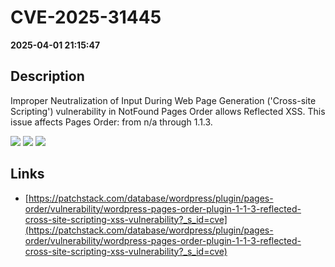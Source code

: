 # CVE-2025-31445

**2025-04-01 21:15:47**

## Description
Improper Neutralization of Input During Web Page Generation ('Cross-site Scripting') vulnerability in NotFound Pages Order allows Reflected XSS. This issue affects Pages Order: from n/a through 1.1.3.

![](https://img.shields.io/static/v1?label=Score&message=7.1&color=red)
![](https://img.shields.io/static/v1?label=Severity&message=HIGH&color=red)
![](https://img.shields.io/static/v1?label=CWE&message=XSS&color=green)

## Links
- [https://patchstack.com/database/wordpress/plugin/pages-order/vulnerability/wordpress-pages-order-plugin-1-1-3-reflected-cross-site-scripting-xss-vulnerability?_s_id=cve](https://patchstack.com/database/wordpress/plugin/pages-order/vulnerability/wordpress-pages-order-plugin-1-1-3-reflected-cross-site-scripting-xss-vulnerability?_s_id=cve)
